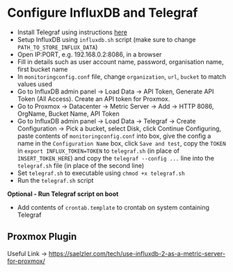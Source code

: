 # Configure InfluxDB and Telegraf
- Install Telegraf using instructions [here](https://www.influxdata.com/time-series-platform/telegraf/)
- Setup InfluxDB using `influxdb.sh` script (make sure to change `PATH_TO_STORE_INFLUX_DATA`)
- Open IP:PORT, e.g. 192.168.0.2:8086, in a browser
- Fill in details such as user account name, password, organisation name, first bucket name
- In `monitoringconfig.conf` file, change `organization`, `url`, `bucket` to match values used
- Go to InfluxDB admin panel -> Load Data -> API Token, Generate API Token (All Access). Create an API token for Proxmox.
- Go to Proxmox -> Datacenter -> Metric Server -> Add -> HTTP 8086, OrgName, Bucket Name, API Token
- Go to InfluxDB admin panel -> Load Data -> Telegraf -> Create Configuration -> Pick a bucket, select Disk, click Continue Configuring, paste contents of `monitoringconfig.conf` into box, give the config a name in the `Configuration Name` box, click `Save and test`, copy the `TOKEN` in `export INFLUX_TOKEN=TOKEN` to `telegraf.sh` (in place of `INSERT_TOKEN_HERE`) and copy the `telegraf --config ...` line into the `telegraf.sh` file (in place of the second line)
- Set `telegraf.sh` to executable using `chmod +x telegraf.sh`
- Run the `telegraf.sh` script

**Optional - Run Telegraf script on boot**
- Add contents of `crontab.template` to crontab on system containing Telegraf

## Proxmox Plugin
Useful Link -> https://saelzler.com/tech/use-influxdb-2-as-a-metric-server-for-proxmox/